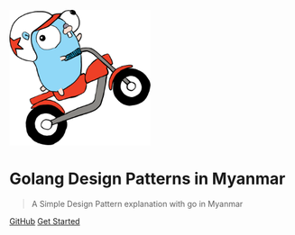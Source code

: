 <!-- _coverpage.md -->

<!-- ![logo](_media/motorcycle.svg =100x20) -->
[<img src="_media/motorcycle.svg" width="250"/>](image.png)

# Golang Design Patterns in Myanmar <small></small>

> A Simple Design Pattern explanation with go in Myanmar

<!-- - Simple and lightweight
- No statically built html files
- Multiple themes -->

[GitHub](https://github.com/winhtaikaung/golang-designpatterns-myanmar)
[Get Started](#main)